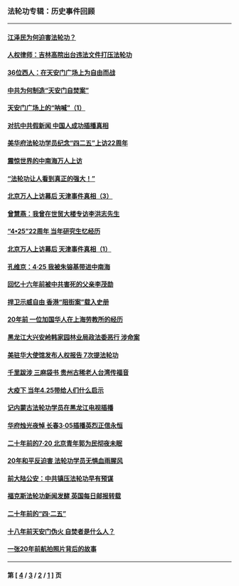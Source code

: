### 法轮功专辑：历史事件回顾
---
#### [江泽民为何迫害法轮功？](../../pages/nf5793/n13876324.md?04260430) 
#### [人权律师：吉林高院出台违法文件打压法轮功](../../pages/nf5793/n13825665.md?04260430) 
#### [36位西人：在天安门广场上为自由而战](../../pages/nf5793/n13390029.md?04260430) 
#### [中共为何制造“天安门自焚案”](../../pages/nf5793/n13183270.md?04260430) 
#### [天安门广场上的“呐喊”（1）](../../pages/nf5793/n13105277.md?04260430) 
#### [对抗中共假新闻 中国人成功插播真相](../../pages/nf5793/n12910618.md?04260430) 
#### [美华府法轮功学员纪念“四二五”上访22周年](../../pages/nf5793/n12904445.md?04260430) 
#### [震惊世界的中南海万人上访](../../pages/nf5793/n12903976.md?04260430) 
#### [“法轮功让人看到真正的强大！”](../../pages/nf5793/n12903195.md?04260430) 
#### [北京万人上访幕后 天津事件真相（3）](../../pages/nf5793/n12902807.md?04260430) 
#### [曾慧燕：我曾在世贸大楼专访李洪志先生](../../pages/nf5793/n12898729.md?04260430) 
#### [“4•25”22周年 当年研究生忆经历](../../pages/nf5793/n12894152.md?04260430) 
#### [北京万人上访幕后 天津事件真相（1）](../../pages/nf5793/n12885174.md?04260430) 
#### [孔维京：4·25 我被朱镕基带进中南海](../../pages/nf5793/n12864987.md?04260430) 
#### [回忆十六年前被中共害死的父亲李茂勋](../../pages/nf5793/n12880270.md?04260430) 
#### [捍卫示威自由 香港“阻街案”载入史册](../../pages/nf5793/n12811245.md?04260430) 
#### [20年前 一位加国华人在上海劳教所的经历](../../pages/nf5793/n12707932.md?04260430) 
#### [黑龙江大兴安岭韩家园林业局政法委恶行 涉命案](../../pages/nf5793/n12622815.md?04260430) 
#### [美驻华大使馆发布人权报告 7次提法轮功](../../pages/nf5793/n12520541.md?04260430) 
#### [千里跋涉 三麻袋书 贵州古稀老人台湾传福音](../../pages/nf5793/n12198750.md?04260430) 
#### [大疫下 当年4.25带给人们什么启示](../../pages/nf5793/n12058565.md?04260430) 
#### [记内蒙古法轮功学员在黑龙江电视插播](../../pages/nf5793/n11699194.md?04260430) 
#### [华府烛光夜悼 长春3·05插播英烈正信永恒](../../pages/nf5793/n11397432.md?04260430) 
#### [二十年前的7·20 北京青年郭为民彻夜未眠](../../pages/nf5793/n11354195.md?04260430) 
#### [20年和平反迫害 法轮功学员无惧血雨腥风](../../pages/nf5793/n11348279.md?04260430) 
#### [前大陆公安：中共镇压法轮功早有预谋](../../pages/nf5793/n11352168.md?04260430) 
#### [福克斯法轮功新闻发酵  英国每日邮报转载](../../pages/nf5793/n11285952.md?04260430) 
#### [二十年前的“四·二五”](../../pages/nf5793/n11207639.md?04260430) 
#### [十八年前天安门伪火 自焚者是什么人？](../../pages/nf5793/n10996556.md?04260430) 
#### [一张20年前航拍照片背后的故事](../../pages/nf5793/n10693797.md?04260430) 

---
#### 第 [ [4](./4.md?04260430) / [3](./3.md?04260430) / [2](./2.md?04260430) / [1](./1.md?04260430) ] 页
